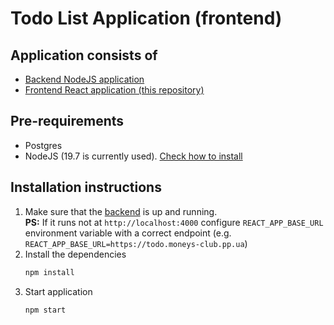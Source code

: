 # Todo List Application (frontend)

## Application consists of
- [Backend NodeJS application](https://github.com/EugeneOsadchyi/todo-list-backend)
- [Frontend React application (this repository)](https://github.com/EugeneOsadchyi/todo-list-ui)

## Pre-requirements
- Postgres
- NodeJS (19.7 is currently used). [Check how to install](https://asdf-vm.com/)

## Installation instructions
1. Make sure that the [backend](https://github.com/EugeneOsadchyi/todo-list-backend) is up and running.<br/>
  **PS:** If it runs not at `http://localhost:4000` configure `REACT_APP_BASE_URL` environment variable with a correct endpoint (e.g. `REACT_APP_BASE_URL=https://todo.moneys-club.pp.ua`)
2. Install the dependencies
    ```sh
    npm install
    ```
3. Start application
    ```sh
    npm start
    ```
